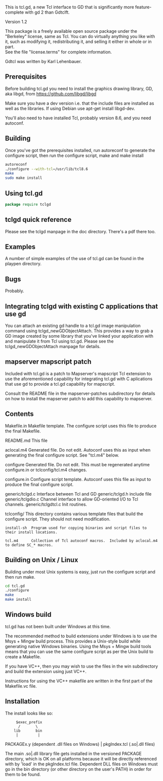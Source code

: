This is tcl.gd, a new Tcl interface to GD that is significantly more feature-
complete with gd 2 than Gdtclft.

Version 1.2

This package is a freely available open source package under the "Berkeley"
license, same as Tcl.  You can do virtually anything you like with it, such as 
modifying it, redistributing it, and selling it either in whole or in part.  
See the file "license.terms" for complete information.

Gdtcl was written by Karl Lehenbauer.

## Prerequisites

Before building tcl.gd you need to install the graphics drawing library, GD, aka libgd, from https://github.com/libgd/libgd

Make sure you have a dev version i.e. that the include files are installed as well as the libraries.  If using Debian use apt-get install libgd-dev.

You'll also need to have installed Tcl, probably version 8.6, and you need autoconf.

## Building

Once you've got the prerequisites installed, run autoreconf to generate the configure script, then run the configure script, make and make install

```sh
autoreconf
./configure --with-tcl=/usr/lib/tcl8.6
make
sudo make install
```

## Using tcl.gd

```tcl
package require tclgd
```

## tclgd quick reference

Please see the tclgd manpage in the doc directory.  There's a pdf there too.

## Examples

A number of simple examples of the use of tcl.gd can be found in the playpen directory.

## Bugs

Probably.

## Integrating tclgd with existing C applications that use gd

You can attach an existing gd handle to a tcl.gd image manipulation command using tclgd_newGDObjectAttach.  This provides a way to grab a GD image created by some library that you've linked your application with and manipulate it from Tcl using tcl.gd.  Please see the tclgd_newGDObjectAttach manpage for details.

## mapserver mapscript patch

Included with tcl.gd is a patch to Mapserver's mapscript Tcl extension to use the aforementioned capability for integrating tcl.gd with C aplications that use gd to provide a tcl.gd capability for mapscript.

Consult the README file in the mapserver-patches subdirectory for details on how to install the mapserver patch to add this capability to mapserver.


## Contents

Makefile.in	Makefile template.  The configure script uses this file to produce the final Makefile.

README.md		This file

aclocal.m4	Generated file.  Do not edit.  Autoconf uses this as input when generating the final configure script.  See "tcl.m4" below.

configure	Generated file.  Do not edit.  This must be regenerated anytime configure.in or tclconfig/tcl.m4 changes.

configure.in	Configure script template.  Autoconf uses this file as input to produce the final configure script.

generic/tclgd.c		Interface between Tcl and GD
generic/tclgd.h		include file
generic/tclgdio.c	Channel interface to allow GD-oriented I/O to Tcl channels.
generic/tclgdtcl.c	Init routines.


tclconfig/	This directory contains various template files that build the configure script.  They should not need modification.

	install-sh	Program used for copying binaries and script files to their install locations.

	tcl.m4		Collection of Tcl autoconf macros.  Included by aclocal.m4 to define SC_* macros.

## Building on Unix / Linux

Building under most Unix systems is easy, just run the configure script and then run make. 

```sh
cd tcl.gd
./configure
make
make install
```

## Windows build

tcl.gd has not been built under Windows at this time.

The recommended method to build extensions under Windows is to use the Msys + Mingw build process. This provides a Unix-style build while generating native Windows binaries. Using the Msys + Mingw build tools means that you can use the same configure script as per the Unix build to create a Makefile.

If you have VC++, then you may wish to use the files in the win subdirectory and build the extension using just VC++. 

Instructions for using the VC++ makefile are written in the first part of the Makefile.vc file.

## Installation

The install looks like so:

         $exec_prefix
          /       \
        lib       bin
         |         |
   PACKAGEx.y   (dependent .dll files on Windows)
         |
  pkgIndex.tcl (.so|.dll files)

The main .so|.dll library file gets installed in the versioned PACKAGE directory, which is OK on all platforms because it will be directly referenced with by 'load' in the pkgIndex.tcl file.  Dependent DLL files on Windows must go in the bin directory (or other directory on the user's PATH) in order for them to be found.


